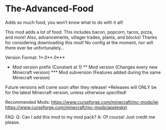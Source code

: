 # The-Advanced-Food
Adds so much food, you won’t know what to do with it all!

This mod adds a lot of food. This includes bacon, popcorn, tacos, pizza, and more! Also, advancements, villager trades, plants, and blocks! Thanks for considering downloading this mod! No config at the moment, nor will there ever be unfortunately…


Version Format: 1*.0**.0***

* Mod version prefix (Constant at 1)
** Mod version (Changes every new Minecraft version)
*** Mod subversion (Features added during the same Minecraft version)


Future versions will come soon after they release!
*Releases will ONLY be for the latest Minecraft version, unless otherwise specified!


Recommended Mods:
https://www.curseforge.com/minecraft/mc-mods/jei
https://www.curseforge.com/minecraft/mc-mods/appleskin


FAQ:
Q: Can I add this mod to my mod pack?
A: Of course! Just credit me please.

